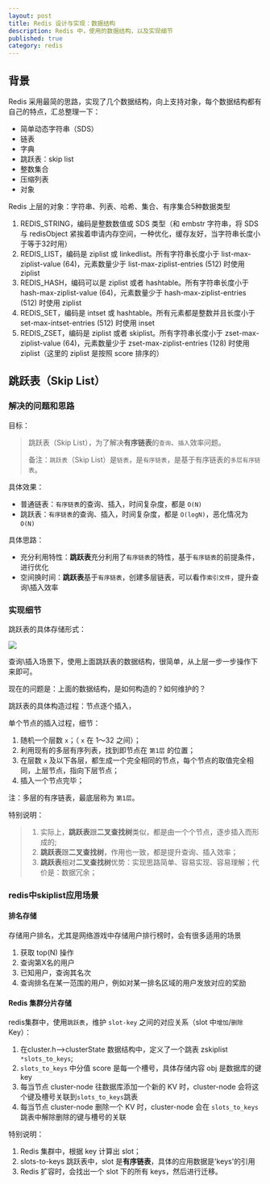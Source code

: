 ```yaml
---
layout: post
title: Redis 设计与实现：数据结构
description: Redis 中，使用的数据结构，以及实现细节
published: true
category: redis
---
```


## 背景

Redis 采用最简的思路，实现了几个数据结构，向上支持对象，每个数据结构都有自己的特点，汇总整理一下：

* 简单动态字符串（SDS）
* 链表
* 字典
* 跳跃表：skip list
* 整数集合
* 压缩列表
* 对象

Redis 上层的对象：字符串、列表、哈希、集合、有序集合5种数据类型

1. REDIS_STRING，编码是整数数值或 SDS 类型（和 embstr 字符串，将 SDS 与 redisObject 紧挨着申请内存空间，一种优化，缓存友好，当字符串长度小于等于32时用）
1. REDIS_LIST，编码是 ziplist 或 linkedlist。所有字符串长度小于 list-max-ziplist-value (64)，元素数量少于 list-max-ziplist-entries (512) 时使用 ziplist
1. REDIS_HASH，编码可以是 ziplist 或者 hashtable。所有字符串长度小于 hash-max-ziplist-value (64)，元素数量少于 hash-max-ziplist-entries (512) 时使用 ziplist
1. REDIS_SET，编码是 intset 或 hashtable。所有元素都是整数并且长度小于 set-max-intset-entries (512) 时使用 inset
1. REDIS_ZSET，编码是 ziplist 或者 skiplist。所有字符串长度小于 zset-max-ziplist-value (64)，元素数量少于 zset-max-ziplist-entries (128) 时使用 ziplist（这里的 ziplist 是按照 score 排序的）


## 跳跃表（Skip List）

### 解决的问题和思路

目标：

> 跳跃表（Skip List），为了解决**有序链表**的`查询`、`插入`效率问题。
> 
> 备注：`跳跃表`（Skip List）是`链表`，是`有序链表`，是基于有序链表的`多层有序链表`。

具体效果：

* 普通链表：`有序链表`的查询、插入，时间复杂度，都是 `O(N)`
* 跳跃表：`有序链表`的查询、插入，时间复杂度，都是 `O(logN)`，恶化情况为 `O(N)`

具体思路：

* 充分利用特性：**跳跃表**充分利用了`有序链表`的特性，基于`有序链表`的前提条件，进行优化
* 空间换时间：**跳跃表**基于`有序链表`，创建多层链表，可以看作`索引文件`，提升查询\插入效率

### 实现细节

跳跃表的具体存储形式：

![](/images/redis/redis-data-structure-skip-list.png)

查询\插入场景下，使用上面跳跃表的数据结构，很简单，从上层一步一步操作下来即可。

现在的问题是：上面的数据结构，是如何构造的？如何维护的？

跳跃表的具体构造过程：节点逐个插入，

单个节点的插入过程，细节：

1. 随机一个层数 `x`；（ `x` 在 1～32 之间）；
2. 利用现有的多层有序列表，找到即节点在 `第1层` 的位置；
3. 在层数 `x` 及以下各层，都生成一个完全相同的节点，每个节点的取值完全相同，上层节点，指向下层节点；
4. 插入一个节点完毕；


注：多层的有序链表，最底层称为 `第1层`。


特别说明：

> 1. 实际上，**跳跃表**跟**二叉查找树**类似，都是由一个个节点，逐步插入而形成的;
> 2. **跳跃表**跟**二叉查找树**，作用也一致，都是提升查询、插入效率；
> 3. **跳跃表**相对**二叉查找树**优势：实现思路简单、容易实现、容易理解；代价是：数据冗余；

### redis中skiplist应用场景

#### 排名存储

存储用户排名，尤其是网络游戏中存储用户排行榜时，会有很多适用的场景

1. 获取 top(N) 操作
1. 查询第X名的用户
1. 已知用户，查询其名次
1. 查询排名在某一范围的用户，例如对某一排名区域的用户发放对应的奖励

#### Redis 集群分片存储

redis集群中，使用`跳跃表`，维护 `slot-key` 之间的对应关系（slot 中`增加`/`删除` Key）：

1. 在cluster.h—>clusterState 数据结构中，定义了一个跳表 zskiplist `*slots_to_keys`;
1. `slots_to_keys` 中分值 score 是每一个槽号，具体存储内容 obj 是数据库的键 key
1. 每当节点 cluster-node 往数据库添加一个新的 KV 时，cluster-node 会将这个键及槽号关联到`slots_to_keys`跳表
1. 每当节点 cluster-node 删除一个 KV 时，cluster-node 会在 `slots_to_keys` 跳表中解除删除的键与槽号的关联

特别说明：

1. Redis 集群中，根据 key 计算出 slot；
2. slots-to-keys 跳跃表中，slot 是**有序链表**，具体的应用数据是'keys'的引用
3. Redis 扩容时，会找出一个 slot 下的所有 keys，然后进行迁移。







[NingG]:    http://ningg.github.com  "NingG"